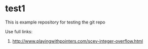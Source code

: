 # test1
This is example repository for testing the git repo

Use full links:

1. http://www.playingwithpointers.com/scev-integer-overflow.html

